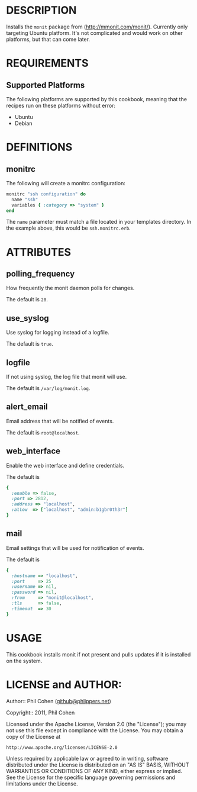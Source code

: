 # DESCRIPTION

Installs the `monit` package from (http://mmonit.com/monit/). Currently only targeting Ubuntu platform. It's not complicated and would work on other platforms, but that can come later.


# REQUIREMENTS

## Supported Platforms

The following platforms are supported by this cookbook, meaning that the recipes run on these platforms without error:

* Ubuntu
* Debian


# DEFINITIONS

## monitrc

The following will create a monitrc configuration:

``` ruby
monitrc "ssh configuration" do
  name "ssh"
  variables { :category => "system" }
end
```

The `name` parameter must match a file located in your templates directory. In the example above, this would be `ssh.monitrc.erb`.


# ATTRIBUTES

## polling_frequency

How frequently the monit daemon polls for changes.

The default is `20`.

## use_syslog

Use syslog for logging instead of a logfile.

The default is `true`.

## logfile

If not using syslog, the log file that monit will use.

The default is `/var/log/monit.log`.

## alert_email

Email address that will be notified of events.

The default is `root@localhost`.

## web_interface

Enable the web interface and define credentials.

The default is

``` ruby
{
  :enable => false,
  :port => 2812,
  :address => "localhost",
  :allow  => ["localhost", "admin:b1gbr0th3r"]
}
```

## mail

Email settings that will be used for notification of events.

The default is

``` ruby
{
  :hostname => "localhost",
  :port     => 25
  :username => nil,
  :password => nil,
  :from     => "monit@localhost",
  :tls      => false,
  :timeout  => 30
}
```


# USAGE

This cookbook installs monit if not present and pulls updates if it is installed on the system.


# LICENSE and AUTHOR:

Author:: Phil Cohen (<github@phlippers.net>)

Copyright:: 2011, Phil Cohen

Licensed under the Apache License, Version 2.0 (the "License");
you may not use this file except in compliance with the License.
You may obtain a copy of the License at

    http://www.apache.org/licenses/LICENSE-2.0

Unless required by applicable law or agreed to in writing, software
distributed under the License is distributed on an "AS IS" BASIS,
WITHOUT WARRANTIES OR CONDITIONS OF ANY KIND, either express or implied.
See the License for the specific language governing permissions and
limitations under the License.